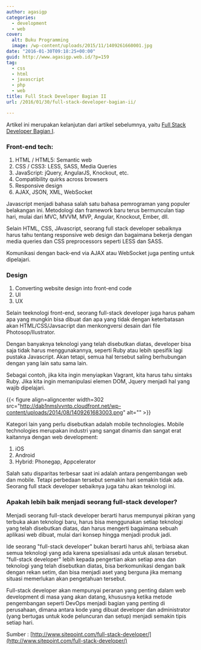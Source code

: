 ```yaml
---
author: agasigp
categories:
  - development
  - web
cover:
  alt: Buku Programming
  image: /wp-content/uploads/2015/11/1409261660001.jpg
date: "2016-01-30T09:18:25+00:00"
guid: http://www.agasigp.web.id/?p=159
tag:
  - css
  - html
  - javascript
  - php
  - web
title: Full Stack Developer Bagian II
url: /2016/01/30/full-stack-developer-bagian-ii/

---
```

Artikel ini merupakan kelanjutan dari artikel sebelumnya, yaitu [Full Stack Developer Bagian I](/2015/11/07/full-stack-developer-bagian-i/).

### Front-end tech:

1. HTML / HTML5: Semantic web
1. CSS / CSS3: LESS, SASS, Media Queries
1. JavaScript: jQuery, AngularJS, Knockout, etc.
1. Compatibility quirks across browsers
1. Responsive design
1. AJAX, JSON, XML, WebSocket

Javascript menjadi bahasa salah satu bahasa pemrograman yang populer belakangan ini. Metodologi dan framework baru terus bermunculan tiap hari, mulai dari MVC, MVVM, MVP, Angular, Knockout, Ember, dll.

Selain HTML, CSS, JAvascript, seorang full stack developer sebaiknya harus tahu tentang responsive web design dan bagaimana bekerja dengan media queries dan CSS preprocessors seperti LESS dan SASS.

Komunikasi dengan back-end via AJAX atau WebSocket juga penting untuk dipelajari.

### Design

1. Converting website design into front-end code
1. UI
1. UX

Selain teeknologi front-end, seorang full-stack developer juga harus paham apa yang mungkin bisa dibuat dan apa yang tidak dengan keterbatasan akan HTML/CSS/Javsacript dan menkongversi desain dari file Photosop/Ilustrator.

Dengan banyaknya teknologi yang telah disebutkan diatas, developer bisa saja tidak harus menggunakannya, seperti Ruby atau lebih spesifik lagi pustaka Javascript. Akan tetapi, semua hal tersebut saling berhubungan dengan yang lain satu sama lain.

Sebagai contoh, jika kita ingin menyiapkan Vagrant, kita harus tahu sintaks Ruby. Jika kita ingin memanipulasi elemen DOM, Jquery menjadi hal yang wajib dipelajari.

{{< figure align=aligncenter width=302 src="http://dab1nmslvvntp.cloudfront.net/wp-content/uploads/2014/08/1409261683003.png" alt="" >}}

Kategori lain yang perlu disebutkan adalah mobile technologies. Mobile technologies merupakan industri yang sangat dinamis dan sangat erat kaitannya dengan web development:

1. iOS
1. Android
1. Hybrid: Phonegap, Appcelerator

Salah satu disparitas terbesar saat ini adalah antara pengembangan web dan mobile. Tetapi perbedaan tersebut semakin hari semakin tidak ada. Seorang full stack developer sebaiknya juga tahu akan teknologi ini.

### Apakah lebih baik menjadi seorang full-stack developer?

Menjadi seorang full-stack developer berarti harus mempunyai pikiran yang terbuka akan teknologi baru, harus bisa menggunakan setiap teknologi yang telah disebutkan diatas, dan harus mengerti bagaimana sebuah aplikasi web dibuat, mulai dari konsep hingga menjadi produk jadi.

Ide seorang "full-stack developer" bukan berarti harus ahli, terbiasa akan semua teknologi yang ada karena spesialisasi ada untuk alasan tersebut. "full-stack developer" lebih kepada pengertian akan setiap area dan teknologi yang telah disebutkan diatas, bisa berkomunikasi dengan baik dengan rekan setim, dan bisa menjadi aset yang berguna jika memang situasi memerlukan akan pengetahuan tersebut.

Full-stack developer akan mempunyai peranan yang penting dalam web development di masa yang akan datang, khususnya ketika metode pengembangan seperti DevOps menjadi bagian yang penting di perusahaan, dimana antara kode yang dibuat developer dan administrator (yang bertugas untuk kode peluncuran dan setup) menjadi semakin tipis setiap hari.

Sumber : [http://www.sitepoint.com/full-stack-developer/](http://www.sitepoint.com/full-stack-developer/)
